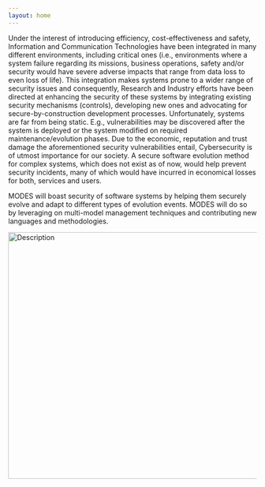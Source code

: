```yaml
---
layout: home
---
```


Under the interest of introducing efficiency, cost-effectiveness and safety, Information and Communication
Technologies have been integrated in many different environments, including critical ones (i.e., environments
where a system failure regarding its missions, business operations, safety and/or security would have severe
adverse impacts that range from data loss to even loss of life). This integration makes systems prone to
a wider range of security issues and consequently, Research and Industry efforts have been directed at
enhancing the security of these systems by integrating existing security mechanisms (controls), developing
new ones and advocating for secure-by-construction development processes. Unfortunately, systems are
far from being static. E.g., vulnerabilities may be discovered after the system is deployed or the system
modified on required maintenance/evolution phases. Due to the economic, reputation and trust damage
the aforementioned security vulnerabilities entail, Cybersecurity is of utmost importance for our society. A
secure software evolution method for complex systems, which does not exist as of now, would help prevent
security incidents, many of which would have incurred in economical losses for both, services and users.

MODES will boast security of software systems by helping them securely
evolve and adapt to different types of evolution events. MODES will do so by leveraging on multi-model
management techniques and contributing new languages and methodologies.




<img src="{{ site.baseurl }}/images/approach.png" alt="Description" width="800" height="500">
